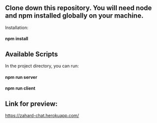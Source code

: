 ## Clone down this repository. You will need node and npm installed globally on your machine.

Installation:  
#### npm install  

## Available Scripts  

In the project directory, you can run:  

#### npm run server  
#### npm run client  

## Link for preview: 
https://zahard-chat.herokuapp.com/  


